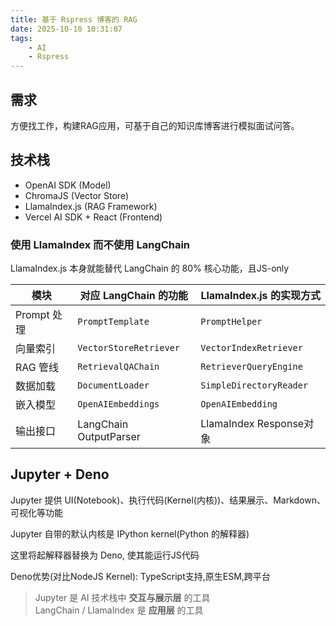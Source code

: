 ```yaml
---
title: 基于 Rspress 博客的 RAG
date: 2025-10-10 10:31:07
tags: 
    - AI
    - Rspress
---
```


## 需求

方便找工作，构建RAG应用，可基于自己的知识库博客进行模拟面试问答。

## 技术栈

- OpenAI SDK            (Model)
- ChromaJS              (Vector Store)
- LlamaIndex.js         (RAG Framework)
- Vercel AI SDK + React (Frontend)

### 使用 LlamaIndex 而不使用 LangChain

LlamaIndex.js 本身就能替代 LangChain 的 80% 核心功能，且JS-only

| 模块        | 对应 LangChain 的功能       | LlamaIndex.js 的实现方式     |
| --------- | ---------------------- | ----------------------- |
| Prompt 处理 | `PromptTemplate`       | `PromptHelper`          |
| 向量索引      | `VectorStoreRetriever` | `VectorIndexRetriever`  |
| RAG 管线    | `RetrievalQAChain`     | `RetrieverQueryEngine`  |
| 数据加载      | `DocumentLoader`       | `SimpleDirectoryReader` |
| 嵌入模型      | `OpenAIEmbeddings`     | `OpenAIEmbedding`       |
| 输出接口      | LangChain OutputParser | LlamaIndex Response对象   |

## Jupyter + Deno

Jupyter 提供 UI(Notebook)、执行代码(Kernel(内核))、结果展示、Markdown、可视化等功能

Jupyter 自带的默认内核是 IPython kernel(Python 的解释器)

这里将起解释器替换为 Deno, 使其能运行JS代码

Deno优势(对比NodeJS Kernel): TypeScript支持,原生ESM,跨平台

> Jupyter 是 AI 技术栈中 __交互与展示层__ 的工具  
> LangChain / LlamaIndex 是 __应用层__ 的工具
